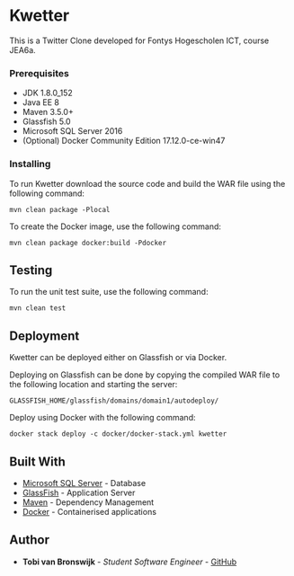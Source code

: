# Kwetter

This is a Twitter Clone developed for Fontys Hogescholen ICT, course JEA6a.

### Prerequisites

* JDK 1.8.0_152
* Java EE 8
* Maven 3.5.0+
* Glassfish 5.0
* Microsoft SQL Server 2016
* (Optional) Docker Community Edition 17.12.0-ce-win47

### Installing

To run Kwetter download the source code and build the WAR file using the following command:

```
mvn clean package -Plocal
```

To create the Docker image, use the following command:

```
mvn clean package docker:build -Pdocker
```

## Testing

To run the unit test suite, use the following command:
```
mvn clean test
```

## Deployment

Kwetter can be deployed either on Glassfish or via Docker.

Deploying on Glassfish can be done by copying the compiled WAR file to the following location and starting the server:

```
GLASSFISH_HOME/glassfish/domains/domain1/autodeploy/
```

Deploy using Docker with the following command:

```
docker stack deploy -c docker/docker-stack.yml kwetter
```

## Built With

* [Microsoft SQL Server](https://www.microsoft.com/en-us/sql-server/sql-server-2016) - Database
* [GlassFish](https://javaee.github.io/glassfish/) - Application Server
* [Maven](https://maven.apache.org/) - Dependency Management
* [Docker](https://www.docker.com/) - Containerised applications


## Author

* **Tobi van Bronswijk** - *Student Software Engineer* - [GitHub](https://github.com/sternold)
